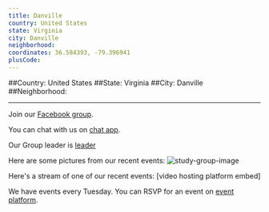 ```yaml
---
title: Danville
country: United States
state: Virginia
city: Danville
neighborhood: 
coordinates: 36.584393, -79.396941
plusCode:
---
```


##Country: United States
##State: Virginia
##City: Danville
##Neighborhood: 
*****
Join our [Facebook group](https://www.facebook.com/groups/free.code.camp.danville.virginia/).

You can chat with us on [chat app]().

Our Group leader is [leader]()

Here are some pictures from our recent events:
![study-group-image]()

Here's a stream of one of our recent events:
[video hosting platform embed]

We have events every Tuesday. You can RSVP for an event on [event platform]().
